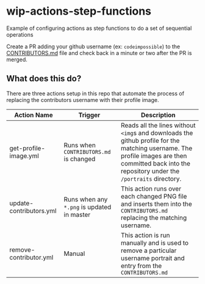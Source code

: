 # wip-actions-step-functions
Example of configuring actions as step functions to do a set of sequential operations

Create a PR adding your github username (ex: `codeimpossible`) to the [CONTRIBUTORS.md](./CONTRIBUTORS.md) file and check back in a minute or two after the PR is merged.


## What does this do?

There are three actions setup in this repo that automate the process of replacing the contributors username with their profile image.

| Action Name | Trigger | Description |
|-------------|---------|-------------|
| get-profile-image.yml | Runs when `CONTRIBUTORS.md` is changed | Reads all the lines without `<img`s and downloads the github profile for the matching username. The profile images are then committed back into the repository under the `/portraits` directory. |
| update-contributors.yml | Runs when any `*.png` is updated in master | This action runs over each changed PNG file and inserts them into the `CONTRIBUTORS.md` replacing the matching username. |
| remove-contributor.yml | Manual | This action is run manually and is used to remove a particular username portrait and entry from the `CONTRIBUTORS.md` |
